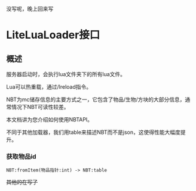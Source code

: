 没写呢，晚上回来写
# LiteLuaLoader接口

## 概述

服务器启动时，会执行lua文件夹下的所有lua文件。

Lua可以热重载，通过/lreload指令。

NBT为mc储存信息的主要方式之一，它包含了物品/生物/方块的大部分信息，通常情况下NBT可读性较差。

本文档讲为您介绍如何使用NBTAPI。

不同于其他加载器，我们用table来描述NBT而不是json，这使得性能大幅度提升。

### **获取物品id**  </br>
`NBT:fromItem(物品指针:int) -> NBT:table`

~~其他的在写了~~
